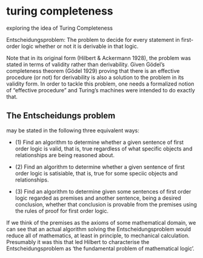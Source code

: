 # turing completeness
exploring the idea of Turing Completeness

Entscheidungsproblem: The problem to decide for every statement in first-order logic whether or not it is derivable in that logic.

Note that in its original form (Hilbert & Ackermann 1928), the problem was stated in terms of validity rather than derivability. Given Gödel’s completeness theorem (Gödel 1929) proving that there is an effective procedure (or not) for derivability is also a solution to the problem in its validity form. In order to tackle this problem, one needs a formalized notion of “effective procedure” and Turing’s machines were intended to do exactly that.

## The Entscheidungs problem
may be stated in the following three equivalent ways:

- (1) Find an algorithm to determine whether a given sentence of first order logic
is valid, that is, true regardless of what specific objects and relationships are
being reasoned about.

- (2) Find an algorithm to determine whether a given sentence of first order logic
is satisiable, that is, true for some speciic objects and relationships.

- (3) Find an algorithm to determine given some sentences of first order logic
regarded as premises and another sentence, being a desired conclusion, whether
that conclusion is provable from the premises using the rules of proof for first
order logic.

If we think of the premises as the axioms of some mathematical domain, we can
see that an actual algorithm solving the Entscheidungsproblem would reduce all
of mathematics, at least in principle, to mechanical calculation. Presumably it was
this that led Hilbert to characterise the Entscheidungsproblem as ‘the fundamental
problem of mathematical logic’.
